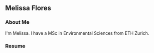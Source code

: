 ## Melissa Flores

### About Me

I'm Melissa. I have a MSc in Environmental Sciences from ETH Zurich. 

### Resume

<a href="Cultural Vistas Melissa Flores Resume.pdf" class="image fit"><img src="images/marr_pic.jpg" alt=""></a>

